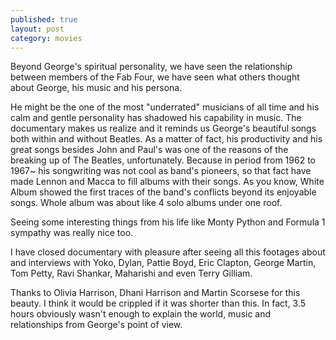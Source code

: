 ```yaml
---
published: true
layout: post
category: movies
---
```

Beyond George's spiritual personality, we have seen the relationship between members of the Fab Four, we have seen what others thought about George, his music and his persona. 

He might be the one of the most "underrated" musicians of all time and his calm and gentle personality has shadowed his capability in music. The documentary makes us realize and it reminds us George's beautiful songs both within and without Beatles. As a matter of fact, his productivity and his great songs besides John and Paul's was one of the reasons of the breaking up of The Beatles, unfortunately. Because in period from 1962 to 1967~ his songwriting was not cool as band's pioneers, so that fact have made Lennon and Macca to fill albums with their songs. As you know, White Album showed the first traces of the band's conflicts beyond its enjoyable songs. Whole album was about like 4 solo albums under one roof.

Seeing some interesting things from his life like Monty Python and Formula 1 sympathy was really nice too. 

I have closed documentary with pleasure after seeing all this footages about and interviews with Yoko, Dylan, Pattie Boyd, Eric Clapton, George Martin, Tom Petty, Ravi Shankar, Maharishi and even Terry Gilliam.

Thanks to Olivia Harrison, Dhani Harrison and Martin Scorsese for this beauty. I think it would be crippled if it was shorter than this. In fact, 3.5 hours obviously wasn't enough to explain the world, music and relationships from George's point of view.
